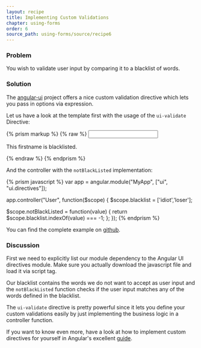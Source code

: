 ```yaml
---
layout: recipe
title: Implementing Custom Validations
chapter: using-forms
order: 6
source_path: using-forms/source/recipe6
---
```


### Problem
You wish to validate user input by comparing it to a blacklist of words.

### Solution
The [angular-ui](http://angular-ui.github.com/) project offers a nice custom validation directive which lets you pass in options via expression.

Let us have a look at the template first with the usage of the `ui-validate` Directive:

{% prism markup %}
{% raw %}
<input name="firstname" type="text"
  ng-model="user.firstname" required
  ui-validate=" { blacklisted: 'notBlacklisted($value)' } "
/>

<p ng-show='form.firstname.$error.blackListed'>
  This firstname is blacklisted.
</p>
{% endraw %}
{% endprism %}

And the controller with the `notBlackListed` implementation:

{% prism javascript %}
var app = angular.module("MyApp", ["ui", "ui.directives"]);

app.controller("User", function($scope) {
  $scope.blacklist = ['idiot','loser'];

  $scope.notBlackListed = function(value) {
    return $scope.blacklist.indexOf(value) === -1;
  };
});
{% endprism %}

You can find the complete example on [github](https://github.com/fdietz/recipes-with-angular-js-examples/tree/master/chapter7/recipe6).

### Discussion
First we need to explicitly list our module dependency to the Angular UI directives module. Make sure you actually download the javascript file and load it via script tag.

Our blacklist contains the words we do not want to accept as user input and the `notBlackListed` function checks if the user input matches any of the words defined in the blacklist.

The `ui-validate` directive is pretty powerful since it lets you define your custom validations easily by just implementing the business logic in a controller function.

If you want to know even more, have a look at how to implement custom directives for yourself in Angular's excellent [guide](http://docs.angularjs.org/guide/forms).
